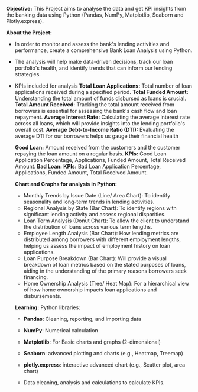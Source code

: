 **Objective:**
  This Project aims to analyse the data and get KPI insights from the banking data using Python (Pandas, NumPy, Matplotlib, Seaborn and Plotly.express).

**About the Project:**
- In order to monitor and assess the bank's lending activities and performance, create a comprehensive Bank Loan Analysis using Python. 
- The analysis will help make data-driven decisions, track our loan portfolio's health, and identify trends that can inform our lending strategies.

- KPIs included for analysis
  **Total Loan Applications:** Total number of loan applications received during a specified period.
  **Total Funded Amount:** Understanding the total amount of funds disbursed as loans is crucial.
  **Total Amount Received:** Tracking the total amount received from borrowers is essential for assessing the bank's cash flow and loan repayment.
  **Average Interest Rate:** Calculating the average interest rate across all loans, which will provide insights into the lending portfolio's overall cost.
  **Average Debt-to-Income Ratio (DTI):** Evaluating the average DTI for our borrowers helps us gauge their financial health

  **Good Loan:** Amount received from the customers and the customer repaying the loan amount on a regular basis. 
    **KPIs:** Good Loan Application Percentage, Applications, Funded Amount, Total Received Amount.
  **Bad Loan:**
    **KPIs:**  Bad Loan Application Percentage, Applications, Funded Amount, Total Received Amount.

  **Chart and Graphs for analysis in Python:**
    -   Monthly Trends by Issue Date (Line/ Area Chart):  To identify seasonality and long-term trends in lending activities.
    -   Regional Analysis by State (Bar Chart): To identify regions with significant lending activity and assess regional disparities.
    -   Loan Term Analysis (Donut Chart): To allow the client to understand the distribution of loans across various term lengths.
    -   Employee Length Analysis (Bar Chart): How lending metrics are distributed among borrowers with different employment lengths, helping us assess the impact of employment history on loan applications.
    -   Loan Purpose Breakdown (Bar Chart): Will provide a visual breakdown of loan metrics based on the stated purposes of loans, aiding in the understanding of the primary reasons borrowers seek financing.
    -   Home Ownership Analysis (Tree/ Heat Map): For a hierarchical view of how home ownership impacts loan applications and disbursements.
 
  **Learning:**
    Python libraries:
    - **Pandas**: Cleaning, reporting, and importing data
    - **NumPy**: Numerical calculation
    - **Matplotlib**: For Basic charts and graphs (2-dimensional)
    - **Seaborn**: advanced plotting and charts (e.g., Heatmap, Treemap)
    - **plotly.express**: interactive advanced chart (e.g., Scatter plot, area chart)
  
    - Data cleaning, analysis and calculations to calculate KPIs.
